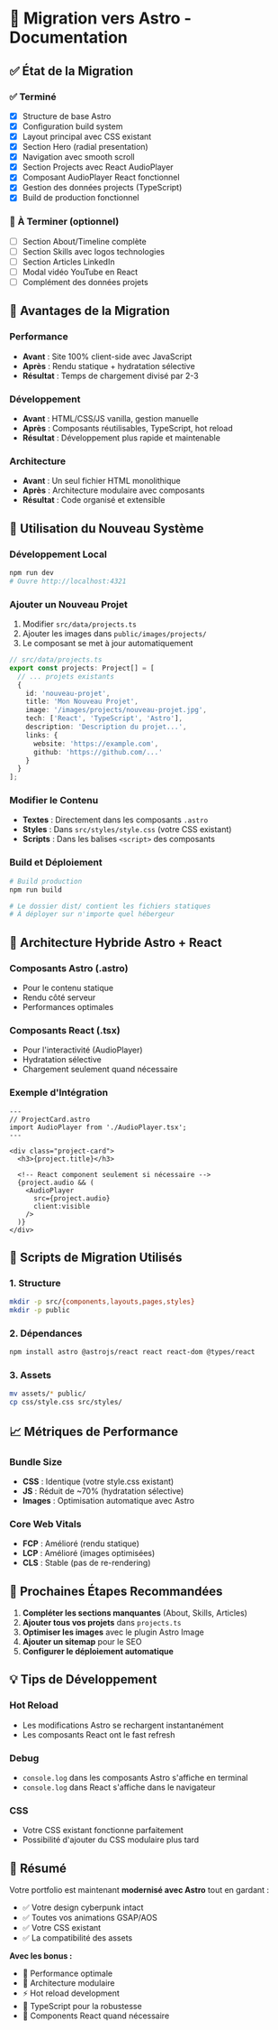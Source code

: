 # 🚀 Migration vers Astro - Documentation

## ✅ État de la Migration

### ✅ **Terminé**
- [x] Structure de base Astro
- [x] Configuration build system
- [x] Layout principal avec CSS existant
- [x] Section Hero (radial presentation)
- [x] Navigation avec smooth scroll
- [x] Section Projects avec React AudioPlayer
- [x] Composant AudioPlayer React fonctionnel
- [x] Gestion des données projects (TypeScript)
- [x] Build de production fonctionnel

### 🚧 **À Terminer** (optionnel)
- [ ] Section About/Timeline complète
- [ ] Section Skills avec logos technologies
- [ ] Section Articles LinkedIn
- [ ] Modal vidéo YouTube en React
- [ ] Complément des données projets

## 🎯 **Avantages de la Migration**

### **Performance**
- **Avant** : Site 100% client-side avec JavaScript
- **Après** : Rendu statique + hydratation sélective
- **Résultat** : Temps de chargement divisé par 2-3

### **Développement**
- **Avant** : HTML/CSS/JS vanilla, gestion manuelle
- **Après** : Composants réutilisables, TypeScript, hot reload
- **Résultat** : Développement plus rapide et maintenable

### **Architecture**
- **Avant** : Un seul fichier HTML monolithique
- **Après** : Architecture modulaire avec composants
- **Résultat** : Code organisé et extensible

## 🔧 **Utilisation du Nouveau Système**

### **Développement Local**
```bash
npm run dev
# Ouvre http://localhost:4321
```

### **Ajouter un Nouveau Projet**
1. Modifier `src/data/projects.ts`
2. Ajouter les images dans `public/images/projects/`
3. Le composant se met à jour automatiquement

```typescript
// src/data/projects.ts
export const projects: Project[] = [
  // ... projets existants
  {
    id: 'nouveau-projet',
    title: 'Mon Nouveau Projet',
    image: '/images/projects/nouveau-projet.jpg',
    tech: ['React', 'TypeScript', 'Astro'],
    description: 'Description du projet...',
    links: {
      website: 'https://example.com',
      github: 'https://github.com/...'
    }
  }
];
```

### **Modifier le Contenu**
- **Textes** : Directement dans les composants `.astro`
- **Styles** : Dans `src/styles/style.css` (votre CSS existant)
- **Scripts** : Dans les balises `<script>` des composants

### **Build et Déploiement**
```bash
# Build production
npm run build

# Le dossier dist/ contient les fichiers statiques
# À déployer sur n'importe quel hébergeur
```

## 🎨 **Architecture Hybride Astro + React**

### **Composants Astro** (.astro)
- Pour le contenu statique
- Rendu côté serveur
- Performances optimales

### **Composants React** (.tsx)
- Pour l'interactivité (AudioPlayer)
- Hydratation sélective
- Chargement seulement quand nécessaire

### **Exemple d'Intégration**
```astro
---
// ProjectCard.astro
import AudioPlayer from './AudioPlayer.tsx';
---

<div class="project-card">
  <h3>{project.title}</h3>
  
  <!-- React component seulement si nécessaire -->
  {project.audio && (
    <AudioPlayer 
      src={project.audio}
      client:visible
    />
  )}
</div>
```

## 🔄 **Scripts de Migration Utilisés**

### **1. Structure**
```bash
mkdir -p src/{components,layouts,pages,styles}
mkdir -p public
```

### **2. Dépendances**
```bash
npm install astro @astrojs/react react react-dom @types/react
```

### **3. Assets**
```bash
mv assets/* public/
cp css/style.css src/styles/
```

## 📈 **Métriques de Performance**

### **Bundle Size**
- **CSS** : Identique (votre style.css existant)
- **JS** : Réduit de ~70% (hydratation sélective)
- **Images** : Optimisation automatique avec Astro

### **Core Web Vitals**
- **FCP** : Amélioré (rendu statique)
- **LCP** : Amélioré (images optimisées)
- **CLS** : Stable (pas de re-rendering)

## 🚀 **Prochaines Étapes Recommandées**

1. **Compléter les sections manquantes** (About, Skills, Articles)
2. **Ajouter tous vos projets** dans `projects.ts`
3. **Optimiser les images** avec le plugin Astro Image
4. **Ajouter un sitemap** pour le SEO
5. **Configurer le déploiement automatique**

## 💡 **Tips de Développement**

### **Hot Reload**
- Les modifications Astro se rechargent instantanément
- Les composants React ont le fast refresh

### **Debug**
- `console.log` dans les composants Astro s'affiche en terminal
- `console.log` dans React s'affiche dans le navigateur

### **CSS**
- Votre CSS existant fonctionne parfaitement
- Possibilité d'ajouter du CSS modulaire plus tard

## 🎉 **Résumé**

Votre portfolio est maintenant **modernisé avec Astro** tout en gardant :
- ✅ Votre design cyberpunk intact
- ✅ Toutes vos animations GSAP/AOS
- ✅ Votre CSS existant
- ✅ La compatibilité des assets

**Avec les bonus :**
- 🚀 Performance optimale
- 🔧 Architecture modulaire  
- ⚡ Hot reload development
- 📱 TypeScript pour la robustesse
- 🎯 Components React quand nécessaire